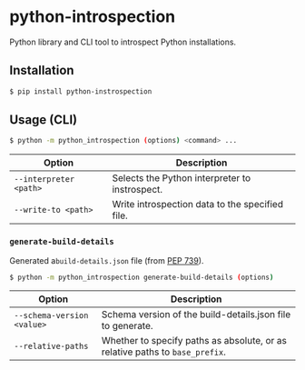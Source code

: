 
# python-introspection

Python library and CLI tool to introspect Python installations.

## Installation

```sh
$ pip install python-instrospection

```

## Usage (CLI)

```sh
$ python -m python_introspection (options) <command> ...
```

Option                 | Description
---------------------- | -------------------------------------------------------
`--interpreter <path>` | Selects the Python interpreter to instrospect.
`--write-to <path>`    | Write introspection data to the specified file.


### `generate-build-details`

Generated a`build-details.json` file (from [PEP 739](https://peps.python.org/pep-0739/)).

```sh
$ python -m python_introspection generate-build-details (options)
```

Option                 | Description
-------------------------- | ---------------------------------------------------
`--schema-version <value>` | Schema version of the build-details.json file to generate.
`--relative-paths`         | Whether to specify paths as absolute, or as relative paths to `base_prefix`.
